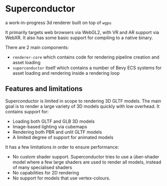 # Superconductor
a work-in-progress 3d renderer built on top of `wgpu`

It primarily targets web browsers via WebGL2, with VR and AR support via WebXR. It also has some basic support for compiling to a native binary.

There are 2 main components:
- `renderer-core` which contains code for rendering pipeline creation and asset loading
- `superconductor` itself which contains a number of Bevy ECS systems for asset loading and rendering inside a rendering loop

## Features and limitations

Superconductor is limited in scope to rendering 3D GLTF models. The main goal is to render a large variety of 3D models quickly with low overhead. It contains support for:

- Loading both GLTF and GLB 3D models
- Image-based lighting via cubemaps
- Rendering both PBR and unlit GLTF models
- A limited degree of support for animated models

It has a few limitations in order to ensure performance:

- No custom shader support. Superconductor tries to use a über-shader model where a few large shaders are used to render all models, instead of many specialised shaders
- No capabilities for 2D rendering
- No support for models that use vertex-colours.
